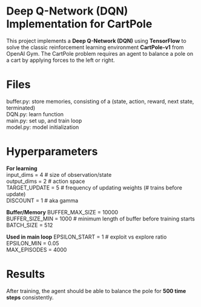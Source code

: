 # Deep Q-Network (DQN) Implementation for CartPole

This project implements a **Deep Q-Network (DQN)** using **TensorFlow** to solve the classic reinforcement learning environment **CartPole-v1** from OpenAI Gym.
The CartPole problem requires an agent to balance a pole on a cart by applying forces to the left or right.

# Files
buffer.py: store memories, consisting of a (state, action, reward, next state, terminated)  
DQN.py: learn function  
main.py: set up, and train loop  
model.py: model initialization

# Hyperparameters
**For learning**  
input_dims = 4 # size of observation/state  
output_dims = 2 # action space  
TARGET_UPDATE = 5 # frequency of updating weights (# trains before update)  
DISCOUNT = 1 # aka gamma

**Buffer/Memory**
BUFFER_MAX_SIZE = 10000  
BUFFER_SIZE_MIN = 1000 # minimum length of buffer before training starts  
BATCH_SIZE = 512

**Used in main loop**
EPSILON_START = 1 # exploit vs explore ratio  
EPSILON_MIN = 0.05  
MAX_EPISODES = 4000

# Results
After training, the agent should be able to balance the pole for **500 time steps** consistently.
